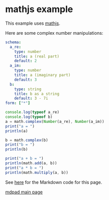 

# mathjs example

This example uses [mathjs](http://mathjs.org/). 

Here are some complex number manipulations:

```yaml js=jsonForm
schema:
  a_re:
    type: number
    title: a (real part)
    default: 2
  a_im:
    type: number
    title: a (imaginary part)
    default: 3
  b:
    type: string
    title: b as a string
    default: 3 - 7i
form: ["*"]
```

```js
console.log(typeof a_re)
console.log(typeof b)
a = math.complex(Number(a_re), Number(a_im))
print("a = ")
println(a)

b = math.complex(b)
print("b = ")
println(b)

print("a + b = ")
println(math.add(a, b)) 
print("a * b = ")
println(math.multiply(a, b)) 
```


See [here](mathjs.md) for the Markdown code for this page.

[mdpad main page](https://github.com/tshort/mdpad/tree/gh-pages)
